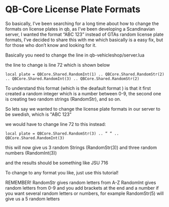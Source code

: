 # QB-Core License Plate Formats
So basically, I’ve been searching for a long time about how to change the formats on license plates in qb, as I’ve been developing a Scandinavian server, I wanted the format “ABC 123” instead of GTAs random license plate formats, I’ve decided to share this with me which basically is a easy fix, but for those who don’t know and looking for it.

Basically you need to change the line in qb-vehicleshop/server.lua

the line to change is line 72 which is shown below

    local plate = QBCore.Shared.RandomInt(1) .. QBCore.Shared.RandomStr(2) .. QBCore.Shared.RandomInt(3) .. QBCore.Shared.RandomStr(2)

To understand this format (which is the deafault format ) is that it first created a random integer which is a number between 0-9, the second one is creating two random strings (RandomStr), and so on.

So lets say we wanted to change the license plate formats in our server to be swedish, which is "ABC 123"

we would have to change line 72 to this instead:

    local plate = QBCore.Shared.RandomStr(3) .. “ “ .. QBCore.Shared.RandomInt(3)

this will now give us 3 random Strings (RandomStr(3)) and three random numbers (RandomInt(3))

and the results should be something like 
JSU 716

To change to any format you like, just use this tutorial!

REMEMBER!
RandomStr gives random letters from A-Z
RandomInt gives random letters from 0-9
and you add brackets at the end and a number if you want several random letters or numbers, for example RandomStr(5) will give us a 5 random letters
